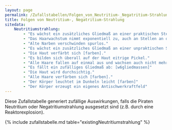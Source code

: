 ```yaml
---
layout: page
permalink: /Zufallstabellen/Folgen_von_Neutritium-_Negatritium-Strahlung
title: Folgen von Neutritium-, Negatritium-Strahlung
sitedata:
    Neutritiumstrahlung:
        - "Es wächst ein zusätzliches Gliedmaß an einer praktischen Stelle: [w4gliedmassen]"
        - "Das Haarwachstum nimmt exponentiell zu, auch an Stellen an denen bisher keine Haare gewachsen sind."
        - "Alte Narben verschwinden spurlos."
        - "Es wächst ein zusätzliches Gliedmaß an einer unpraktischen Stelle: [w4gliedmassen]"
        - "Die Haut verfärbt sich [farben]."
        - "Es bilden sich überall auf der Haut eitrige Pickel."
        - "Alle Haare fallen auf einmal aus und wachsen auch nicht mehr nach."
        - "Es fällt ein zufälliges Gliedmaß ab: [w6gliedmassen]"
        - "Die Haut wird durchsichtig."
        - "Alle Haare verfärben sich [farben]."
        - "Der Körper leuchtet im Dunkeln leicht [farben]"
        - "Der Körper erzeugt ein eigenes Antischwerkraftfeld"
---
```


Diese Zufallstabelle generiert zufällige Auswirkungen, falls die Piraten Neutritium oder Negatritiumstrahlung ausgesetzt sind (z.B. durch eine Reaktorexplosion).

{% include zufallstabelle.md table="existingNeutritiumstrahlung" %}
